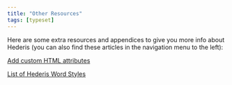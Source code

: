 ```yaml
---
title: "Other Resources"
tags: [typeset]
---
```

 
<html><body><section data-type="chapter" class="hsecchapter" data-hederis-type="hsecchapter" id="intro-resources" data-pi-attrs="id: intro-resources; data-tags: typeset;" role="doc-chapter" data-tags="typeset" data-author-name=" " data-book-title=" " title="Other Resources"><p class="hblkp" data-hederis-type="hblkp" id="punbItTUj">Here are some extra resources and appendices to give you more info about Hederis (you can also find these articles in the navigation menu to the left): </p><p class="hblkp" data-hederis-type="hblkp" id="pbNi6MMI2"><a href="{% link _docs/custom-attributes.md %}" data-hederis-type="hspana" id="p7ESHBmG5"><span class="Hyperlink" data-hederis-type="hspnspan" id="pnlEyrpT7">Add custom HTML attributes</span></a></p><p class="hblkp" data-hederis-type="hblkp" id="ppSDHQeY1"><a href="{% link _docs/list-of-word-styles.md %}" data-hederis-type="hspana" id="pNLEZk82D"><span class="Hyperlink" data-hederis-type="hspnspan" id="p3YHauf12">List of Hederis Word Styles</span></a></p></section></body></html>
